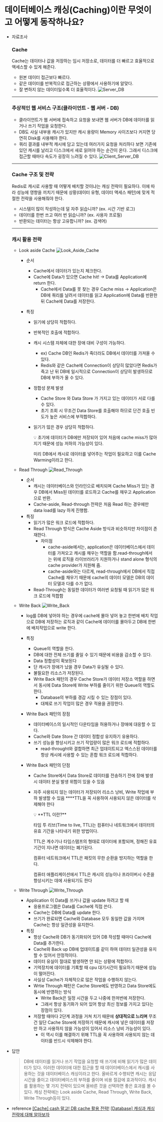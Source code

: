 # 데이터베이스 캐싱(Caching)이란 무엇이고 어떻게 동작하나요?

- 자료조사

  ### Cache

  Cache는 데이터나 값을 저장하는 임시 저장소로, 데이터를 더 빠르고 효율적으로 액세스할 수 있게 해준다.

  - 원본 데이터 접근보다 빠르다.
  - 같은 데이터를 반복적으로 접근하는 상황에서 사용하기에 알맞다.
  - 잘 변하지 않는 데이터일수록 더 효율적이다.
    ![Server_DB](https://github.com/JungMunGyu/CS_interview_Study/blob/main/database/img/Server_DB.png)

  ***

  ### 추상적인 웹 서비스 구조(클라이언트 - 웹 서버 - DB)

  - 클라이언트가 웹 서버에 접속하고 요청을 보내면 웹 서버가 DB에 데이터를 읽거나 쓰기 작업을 요청한다.
  - DB도 사실 내부용 캐시가 있지만 캐시 용량이 Memory 사이즈보다 커지면 당연히 Disk를 사용해야 한다.
  - 쿼리 결과를 내부적 캐시에 담고 있는데 여러가지 요청을 처리하다 보면 기존에 있던 캐시를 날리고 디스크에서 새로 읽어야 하는 순간이 온다. 그래서 디스크에 접근할 때마다 속도가 굉장히 느려질 수 있다.
    ![Client_Server_DB](https://github.com/JungMunGyu/CS_interview_Study/blob/main/database/img/Client_Server_DB.png)

  ***

  ### Cache 구조 및 전략

  Redis로 캐시로 사용할 때 어떻게 배치할 것이냐는 캐싱 전략이 필요하다. 이에 따라 성능에 영향을 끼치기 때문에 상황(데이터 유형, 데이터 액세스 패턴)에 맞게 적절한 전략을 사용해줘야 한다.

  - 시스템이 많이 작성하는데 덜 자주 읽습니까? (ex. 시간 기반 로그)
  - 데이터를 한번 쓰고 여러 번 읽습니까? (ex. 사용자 프로필)
  - 반환되는 데이터는 항상 고유합니까? (ex. 검색어)

  ***

  ### 캐시 활용 전략

  - Look aside Cache
    ![Look_Aside_Cache](https://github.com/JungMunGyu/CS_interview_Study/blob/main/database/img/Look_Aside_Cache.png)

    - 순서
      - Cache에서 데이터가 있는지 체크한다.
      - Cache에 Data가 있으면 Cache hit! -> Data를 Application에 return 한다.
        - Cache에서 Data를 못 찾는 경우 Cache miss -> Application은 DB에 쿼리를 날려서 데이터를 읽고 Application에 Data를 반환한 뒤 Cache에 Data를 저장한다.
    - 특징

      - 읽기에 상당히 적합하다.
      - 반복적인 호출에 적합하다.
      - 캐시 시스템 자체에 대한 장애 대비 구성이 가능하다.
        - ex) Cache DB인 Redis가 죽더라도 DB에서 데이터를 가져올 수 있다.
        - Redis와 같은 Cache에 Connection이 상당히 많았다면 Redis가 죽고 난 뒤 DB에 일시적으로 Connection이 상당히 발생하므로 DB에 부하가 올 수 있다.
      - 정합성 문제 발생
        - Cache Store 와 Data Store 가 가지고 있는 데이터가 서로 다를 수 있다.
        - 초기 조회 시 무조건 Data Store를 호출해야 하므로 단건 호출 빈도가 높은 서비스에 부적합하다.
      - 읽기가 많은 경우 상당히 적합하다.
        <aside>
        💡 초기에 데이터가 DB에만 저장되어 있어 처음에 cache miss가 많아지기 때문에 성능 저하의 가능성이 있다.

        미리 DB에서 캐시로 데이터를 넣어주는 작업이 필요하고 이를 Cache Warming이라고 한다.

        </aside>

  - Read Through
    ![Read_Through](https://github.com/JungMunGyu/CS_interview_Study/blob/main/database/img/Read_Through.png)
    - 순서
      - 캐시는 데이터베이스와 인라인으로 배치되며 Cache Miss가 있는 경우 DB에서 Miss된 데이터를 로드하고 Cache를 채우고 Application으로 반환.
      - Cache-aside, Read-through 전략은 처음 Read 하는 경우에만 data load를 lazy 하게 진행함.
    - 특징
      - 읽기가 많은 워크 로드에 적합하다.
      - Read Through 방식은 Cache Aside 방식과 비슷하지만 차이점이 존재한다.
        - 차이점
          - cache-aside에서는, application은 데이터베이스에서 데이터를 가져오고 캐시를 채우는 역할을 함.read-through에서는 위에 로직을 라이브러리가 지원하거나 stand alone 형식의 cache provider가 지원해 줌.
          - cache-aside와는 다르게, read-through에서 DB에서 직접 Cache를 채우기 때문에 cache의 데이터 모델은 DB의 데이터 모델과 다를 수가 없다.
      - Read-Through는 동일한 데이터가 여러번 요청될 때 읽기가 많은 워크 로드에 적합함
  - Write Back
    ![Write_Back](https://github.com/JungMunGyu/CS_interview_Study/blob/main/database/img/Write_Back.png)

    - log를 DB에 넣어야 하는 경우에 cache에 몰아 넣어 놓고 한번에 배치 작업으로 DB에 저장하는 로직과 같이 Cache에 데이터를 몰아두고 DB에 한번에 배치작업으로 write 한다.
    - 특징
      - Queue의 역할을 한다.
      - DB에 대한 전체 쓰기를 줄일 수 있기 때문에 비용을 감소할 수 있다.
      - Data 정합성이 확보된다
      - 단 캐시가 장애가 났을 경우 Data가 유실될 수 있다.
      - 불필요한 리소스가 저장된다.
      - Write Back 패턴의 경우 Cache Store가 데이터 저장소 역할을 하면서 동시에 Data Store에 Write 부하를 줄이기 위한 Queue의 역할도 한다.
        - Database의 부하를 경감 시킬 수 있는 장점이 있다.
        - 대체로 쓰기 작업이 많은 경우 적용을 권장한다.
    - Write Back 패턴의 장점
      - 데이터베이스의 일시적인 다운타임을 허용하거나 장애에 대응할 수 있다.
      - Cache와 Date Store 간 데이터 정합성 유지하기 유용하다.
      - 쓰기 성능을 향상시키고 쓰기 작업량이 많은 워크 로드에 적합하다.
        - read-throught와 결합하면 최근 업데이트되고 엑스스된 데이터를 항상 캐시에 사용할 수 있는 혼합 워크 로드에 적합하다.
    - Write Back 패턴의 단점

      - Cache Store에서 Data Store로 데이터를 전송하기 전에 장애 발생 시 데이터 분실 발생 위험이 있을 수 있음
      - 자주 사용되지 않는 데이터가 저장되어 리소스 낭비, Write 작업에 부하 발생할 수 있음 \*\*\*\*TTL을 꼭 사용하여 사용되지 않은 데이터를 삭제해야 한다
        <aside>
        💡 **TTL 이란?**

        타임 투 리브(Time to live, TTL)는 컴퓨터나 네트워크에서 데이터의 유효 기간을 나타내기 위한 방법이다.

        TTL은 계수기나 타임스탬프의 형태로 데이터에 포함되며, 정해진 유효기간이 지나면 데이터는 폐기된다.

        컴퓨터 네트워크에서 TTL은 패킷의 무한 순환을 방지하는 역할을 한다.

        컴퓨터 애플리케이션에서 TTL은 캐시의 성능이나 프라이버시 수준을 향상시키는 데에 사용되기도 한다

        </aside>

  - Write Through
    ![Write_Through](https://github.com/JungMunGyu/CS_interview_Study/blob/main/database/img/Write_Through.png)
    - Application 이 Data를 쓰거나 값을 update 하려고 할 때
      - 응용프로그램은 Data를 Cache에 직접 쓴다.
      - Cache는 DB에 Data를 update 한다.
      - 쓰기가 완료되면 Cache와 Database 모두 동일한 값을 가지며 Cache는 항상 일관성을 유지한다.
    - 특징
      - 항상 Cache와 DB가 동기화되어 있어 DB 작성할 때마다 Cache에 Data를 추가한다.
      - Cache와 Back up DB에 업데이트를 같이 하여 데이터 일관성을 유지할 수 있어서 안정적이다.
      - 데이터 유실이 절대로 발생하면 안 되는 상황에 적합하다.
      - 기억장치에 데이터를 기록할 때 cpu 대기시간이 필요하기 때문에 성능이 떨어진다.
      - 사실상 Cache가 자체적으로 많은 작업을 수행하지 않는다.
      - Wrtie Through 패턴은 Cache Store에도 반영하고 Data Store에도 동시에 반영하는 방식
        - Write Back은 일정 시간을 두고 나중에 한꺼번에 저장한다.
        - 그래서 항상 동기화가 되어 있어 항상 최신 정보를 가지고 있다는 장점이 있다.
      - 저장할 때마다 2단계 과정을 거쳐 치기 때문에 **상대적으로 느리며** 무조건 일단 Cache Store에 저장하기 때문에 캐시에 넣은 데이터를 저장만 하고 사용하지 않을 가능성이 있어서 리소스 낭비 가능성이 있다.
        - 이 역시 이를 해결하기 위해 TTL을 꼭 사용하여 사용되지 않는 데이터를 반드시 삭제해야 한다.

- 답안
  > DB에 데이터를 읽거나 쓰기 작업을 요청할 때 쓰기에 비해 읽기가 많은 데이터가 있다. 이러한 데이터에 대한 접근을 할 때 데이터베이스에서 캐시를 사용하는 것을 데이터베이스 캐싱이라고 한다. 올바르게 수행되면 캐시는 응답 시간을 줄이고 데이터베이스의 부하를 줄이며 비용 절감에 효과적이다. 캐시를 활용하는 몇 가지 전략이 있으며 올바른 것을 선택하면 좋은 효과를 볼 수 있다. 캐싱 전략에는 Look aside Cache, Read Through, Write Back, Write Through등이 있다.
- reference
  [[Cache] cash 말고! DB cache 활용 전략!](https://velog.io/@vino661/Database-Cache-활용-전략)
  [[Database] 캐싱과 캐싱 전략에 대해 알아보자](https://loosie.tistory.com/800)
